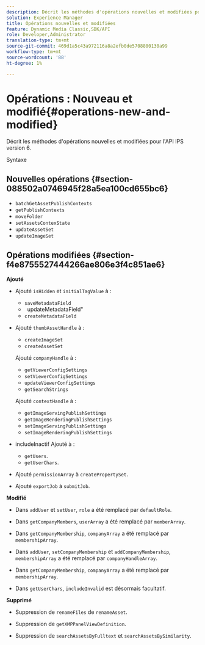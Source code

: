 ```yaml
---
description: Décrit les méthodes d'opérations nouvelles et modifiées pour l'API IPS version 6.
solution: Experience Manager
title: Opérations nouvelles et modifiées
feature: Dynamic Media Classic,SDK/API
role: Developer,Administrator
translation-type: tm+mt
source-git-commit: 469d1a5c43a972116a8a2efb0de5708800130a99
workflow-type: tm+mt
source-wordcount: '88'
ht-degree: 1%

---
```



# Opérations : Nouveau et modifié{#operations-new-and-modified}

Décrit les méthodes d&#39;opérations nouvelles et modifiées pour l&#39;API IPS version 6.

Syntaxe

## Nouvelles opérations {#section-088502a0746945f28a5ea100cd655bc6}

* `batchGetAssetPublishContexts`
* `getPublishContexts`
* `moveFolder`
* `setAssetsContexState`
* `updateAssetSet`
* `updateImageSet`

## Opérations modifiées {#section-f4e8755527444266ae806e3f4c851ae6}

**Ajouté**

* Ajouté `isHidden` et `initialTagValue` à :

   * `saveMetadataField`
   * ` `updateMetadataField&quot;
   * `createMetadataField`

* Ajouté `thumbAssetHandle` à :

   * `createImageSet`
   * `createAssetSet`

   Ajouté `companyHandle` à :

   * `getViewerConfigSettings`
   * `setViewerConfigSettings`
   * `updateViewerConfigSettings`
   * `getSearchStrings`

   Ajouté `contextHandle` à :

   * `getImageServingPublishSettings`
   * `getImageRenderingPublishSettings`
   * `setImageServingPublishSettings`
   * `setImageRenderingPublishSettings`



* includeInactif Ajouté à :

   * `getUsers`.
   * `getUserChars`.

* Ajouté `permissionArray` à `createPropertySet`.

* Ajouté `exportJob` à `submitJob`.

**Modifié**

* Dans `addUser` et `setUser`, `role` a été remplacé par `defaultRole`.

* Dans `getCompanyMembers`, `userArray` a été remplacé par `memberArray`.

* Dans `getCompanyMembership`, `companyArray` a été remplacé par `membershipArray`.

* Dans `addUser`, `setCompanyMembership` et `addCompanyMembership`, `membershipArray` a été remplacé par `companyHandleArray`.

* Dans `getCompanyMembership`, `companyArray` a été remplacé par `membershipArray`.

* Dans `getUserChars`, `includeInvalid` est désormais facultatif.

**Supprimé**

* Suppression de `renameFiles` de `renameAsset`.

* Suppression de `getXMPPanelViewDefinition`.
* Suppression de `searchAssetsByFulltext` et `searchAssetsBySimilarity`.

